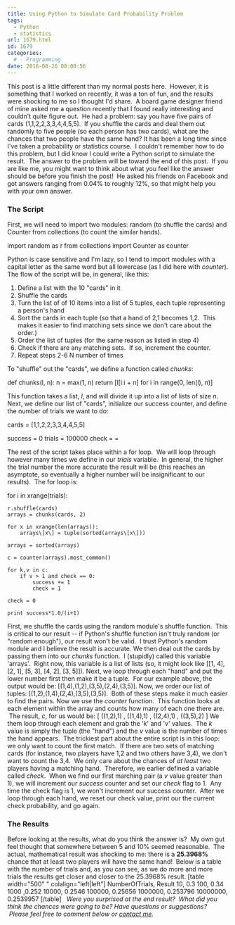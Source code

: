 ```yaml
---
title: Using Python to Simulate Card Probability Problem
tags:
  - Python
  - statistics
url: 1679.html
id: 1679
categories:
  # - Programming
date: 2016-08-26 08:00:56
---
```


This post is a little different than my normal posts here.  However, it is something that I worked on recently, it was a ton of fun, and the results were shocking to me so I thought I'd share.  A board game designer friend of mine asked me a question recently that I found really interesting and couldn't quite figure out.  He had a problem: say you have five pairs of cards (1,1,2,2,3,3,4,4,5,5).  If you shuffle the cards and deal them out randomly to five people (so each person has two cards), what are the chances that two people have the same hand? It has been a long time since I've taken a probability or statistics course.  I couldn't remember how to do this problem, but I did know I could write a Python script to simulate the result.  The answer to the problem will be toward the end of this post.  If you are like me, you might want to think about what you feel like the answer should be before you finish the post!  He asked his friends on Facebook and got answers ranging from 0.04% to roughly 12%, so that might help you with your own answer.

### The Script

First, we will need to import two modules: random (to shuffle the cards) and Counter from collections (to count the similar hands).

import random as r
from collections import Counter as counter

Python is case sensitive and I'm lazy, so I tend to import modules with a capital letter as the same word but all lowercase (as I did here with _counter_). The flow of the script will be, in general, like this:

1.  Define a list with the 10 "cards" in it
2.  Shuffle the cards
3.  Turn the list of of 10 items into a list of 5 tuples, each tuple representing a person's hand
4.  Sort the cards in each tuple (so that a hand of 2,1 becomes 1,2.  This makes it easier to find matching sets since we don't care about the order.)
5.  Order the list of tuples (for the same reason as listed in step 4)
6.  Check if there are any matching sets.  If so, increment the counter.
7.  Repeat steps 2-6 N number of times

To "shuffle" out the "cards", we define a function called _chunks_:

def chunks(l, n):
    n = max(1, n)
    return \[l\[i:i + n\] for i in range(0, len(l), n)\]

This function takes a list, _l_, and will divide it up into a list of lists of size _n_. Next, we define our list of "cards", initialize our success counter, and define the number of trials we want to do:

cards = \[1,1,2,2,3,3,4,4,5,5\]

success = 0
trials = 100000
check = =

The rest of the script takes place within a for loop.  We will loop through however many times we define in our _trials_ variable.  In general, the higher the trial number the more accurate the result will be (this reaches an asymptote, so eventually a higher number will be insignificant to our results).  The for loop is:

for i in xrange(trials):

    r.shuffle(cards)
    arrays = chunks(cards, 2)  

    for x in xrange(len(arrays)):
        arrays\[x\] = tuple(sorted(arrays\[x\]))

    arrays = sorted(arrays)

    c = counter(arrays).most_common()

    for k,v in c:
        if v > 1 and check == 0:
            success += 1
            check = 1
    
    check = 0 

    print success*1.0/(i+1)

First, we shuffle the cards using the random module's shuffle function.  This is critical to our result -- if Python's shuffle function isn't truly random (or "random enough"), our result won't be valid.  I trust Python's random module and I believe the result is accurate. We then deal out the cards by passing them into our _chunks_ function.  I (stupidly) called this variable 'arrays'.  Right now, this variable is a list of lists (so, it might look like \[\[1, 4\], \[2, 1\], \[5, 3\], \[4, 2\], \[3, 5\]\]). Next, we loop through each "hand" and put the lower number first then make it be a tuple.  For our example above, the output would be: \[(1,4),(1,2),(3,5),(2,4),(3,5)\]. Now, we order our list of tuples: \[(1,2),(1,4),(2,4),(3,5),(3,5)\].  Both of these steps make it much easier to find the pairs. Now we use the _counter_ function.  This function looks at each element within the array and counts how many of each one there are.  The result, _c_, for us would be: \[ ((1,2),1) , ((1,4),1) , ((2,4),1) , ((3,5),2) \] We them loop through each element and grab the 'k' and 'v' values.  The _k_ value is simply the tuple (the "hand") and the _v_ value is the number of times the hand appears.  The trickiest part about the entire script is in this loop: we only want to count the first match.  If there are two sets of matching cards (for instance, two players have 1,2 and two others have 3,4), we don't want to count the 3,4.  We only care about the chances of _at least_ two players having a matching hand.  Therefore, we earlier defined a variable called _check_.  When we find our first marching pair (a _v_ value greater than 1), we will increment our _success_ counter and set our _check_ flag to 1.  Any time the check flag is 1, we won't increment our success counter.  After we loop through each hand, we reset our check value, print our the current check probability, and go again.

### The Results

Before looking at the results, what do you think the answer is?  My own gut feel thought that somewhere between 5 and 10% seemed reasonable.  The actual, mathematical result was shocking to me: there is a **25.3968%** chance that at least two players will have the same hand!  Below is a table with the number of trials and, as you can see, as we do more and more trials the results get closer and closer to the 25.3968% result. \[table width="500" " colalign="left|left"\] NumberOfTrials, Result 10, 0.3 100, 0.34 1000 ,0.252 10000, 0.2546 100000, 0.25656 1000000, 0.253796 10000000, 0.2539957 \[/table\]   _Were you surprised at the end result?  What did you think the chances were going to be?_ _Have questions or suggestions?  Please feel free to comment below or [contact me](/contact/)._